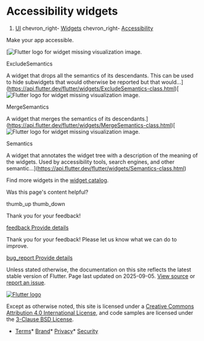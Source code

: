 Accessibility widgets
=====================

1. [UI](/ui) chevron\_right- [Widgets](/ui/widgets) chevron\_right- [Accessibility](/ui/widgets/accessibility)

Make your app accessible.

[![Flutter logo for widget missing visualization image.](/assets/images/docs/catalog-widget-placeholder.png)

ExcludeSemantics

A widget that drops all the semantics of its descendants. This can be used to hide subwidgets that would otherwise be reported but that would...](https://api.flutter.dev/flutter/widgets/ExcludeSemantics-class.html)[![Flutter logo for widget missing visualization image.](/assets/images/docs/catalog-widget-placeholder.png)

MergeSemantics

A widget that merges the semantics of its descendants.](https://api.flutter.dev/flutter/widgets/MergeSemantics-class.html)[![Flutter logo for widget missing visualization image.](/assets/images/docs/catalog-widget-placeholder.png)

Semantics

A widget that annotates the widget tree with a description of the meaning of the widgets. Used by accessibility tools, search engines, and other semantic...](https://api.flutter.dev/flutter/widgets/Semantics-class.html)

Find more widgets in the [widget catalog](/ui/widgets).

Was this page's content helpful?

thumb\_up thumb\_down

Thank you for your feedback!

 [feedback Provide details](https://github.com/flutter/website/issues/new?template=1_page_issue.yml&&page-url=https://docs.flutter.dev/ui/widgets/accessibility/&page-source=https://github.com/flutter/website/tree/main/src/content/ui/widgets/accessibility.md)

Thank you for your feedback! Please let us know what we can do to improve.

 [bug\_report Provide details](https://github.com/flutter/website/issues/new?template=1_page_issue.yml&&page-url=https://docs.flutter.dev/ui/widgets/accessibility/&page-source=https://github.com/flutter/website/tree/main/src/content/ui/widgets/accessibility.md)

Unless stated otherwise, the documentation on this site reflects the latest stable version of Flutter. Page last updated on 2025-09-05. [View source](https://github.com/flutter/website/tree/main/src/content/ui/widgets/accessibility.md) or [report an issue](https://github.com/flutter/website/issues/new?template=1_page_issue.yml&&page-url=https://docs.flutter.dev/ui/widgets/accessibility/&page-source=https://github.com/flutter/website/tree/main/src/content/ui/widgets/accessibility.md "Report an issue with this page").

[![Flutter logo](/assets/images/branding/flutter/logo+text/horizontal/white.svg)](https://flutter.dev)

Except as otherwise noted, this site is licensed under a [Creative Commons Attribution 4.0 International License](https://creativecommons.org/licenses/by/4.0/), and code samples are licensed under the [3-Clause BSD License](https://opensource.org/licenses/BSD-3-Clause).

* [Terms](/tos "Terms of use")* [Brand](/brand "Brand usage guidelines")* [Privacy](https://policies.google.com/privacy "Privacy policy")* [Security](/security "Security philosophy and practices")

   